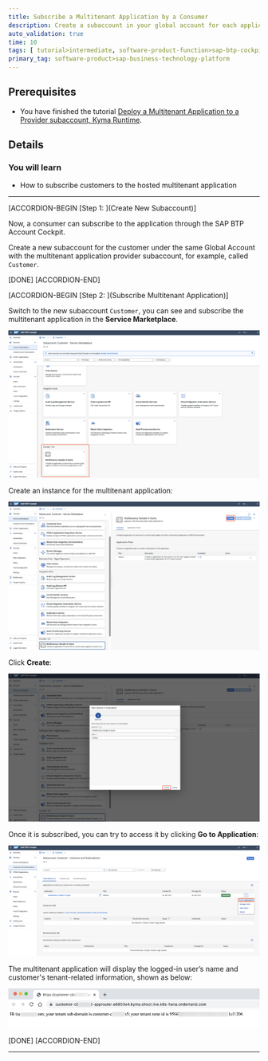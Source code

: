 ```yaml
---
title: Subscribe a Multitenant Application by a Consumer
description: Create a subaccount in your global account for each application consumer, subscribe each consumer subaccount to the hosted multitenant application deployed in the provider account.
auto_validation: true
time: 10
tags: [ tutorial>intermediate, software-product-function>sap-btp-cockpit]
primary_tag: software-product>sap-business-technology-platform
---
```


## Prerequisites
- You have finished the tutorial [Deploy a Multitenant Application to a Provider subaccount, Kyma Runtime](deploy-multitenant-app-kyma).

## Details
### You will learn
- How to subscribe customers to the hosted multitenant application


---

[ACCORDION-BEGIN [Step 1: ](Create New Subaccount)]

Now, a consumer can subscribe to the application through the SAP BTP Account Cockpit.

Create a new subaccount for the customer under the same Global Account with the multitenant application provider subaccount, for example, called `Customer`.

[DONE]
[ACCORDION-END]

[ACCORDION-BEGIN [Step 2: ](Subscribe Multitenant Application)]

Switch to the new subaccount `Customer`, you can see and subscribe the multitenant application in the **Service Marketplace**.

![image-20220114150155343](image-20220114150155343.png)

Create an instance for the multitenant application:

![image-20220114150240618](image-20220114150240618.png)

Click **Create**:

![image-20220114150307297](image-20220114150307297.png)

Once it is subscribed, you can try to access it by clicking **Go to Application**:

![image-20220114180542931](image-20220114180542931.png)

The multitenant application will display the logged-in user’s name and customer's tenant-related information, shown as below:

![image-20220114180726352](image-20220114180726352.png)




[DONE]
[ACCORDION-END]


---
